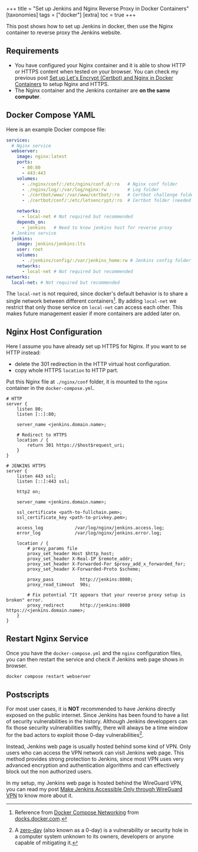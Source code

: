 +++
title = "Set up Jenkins and Nginx Reverse Proxy in Docker Containers"
[taxonomies]
  tags = ["docker"]
[extra]
  toc = true
+++

This post shows how to set up Jenkins in docker, then use the Nginx container to reverse proxy the Jenkins website.

## Requirements

* You have configured your Nginx container and it is able to show HTTP or HTTPS content when tested on your browser. You can check my previous post [Set up Let's Encrypt (Certbot) and Nginx in Docker Containers](/blog/nginx-certbot-docker) to setup Nginx and HTTPS.
* The Nginx container and the Jenkins container are **on the same computer**.

## Docker Compose YAML

Here is an example Docker compose file:

```yaml
services:
  # Nginx service
  webserver:
    image: nginx:latest
    ports:
      - 80:80
      - 443:443
    volumes:
      - ./nginx/conf/:/etc/nginx/conf.d/:ro   # Nginx conf folder
      - ./nginx/log/:/var/log/nginx:rw        # Log folder
      - ./certbot/www/:/var/www/certbot/:ro   # Certbot challenge folder (needed by certbot)
      - ./certbot/conf/:/etc/letsencrypt/:ro  # Certbot folder (needed by certbot)

    networks:
      - local-net # Not required but recommended
    depends_on:
      - jenkins   # Need to know jenkins host for reverse proxy
  # Jenkins service
  jenkins:
    image: jenkins/jenkins:lts
    user: root
    volumes:
      - ./jenkins/config/:/var/jenkins_home:rw # Jenkins config folder
    networks:
      - local-net # Not required but recommended
networks:
  local-net: # Not required but recommended
```

The `local-net` is not required, since docker's default behavior is to share a single network between different containers[^1]. By adding `local-net` we restrict that only those service on `local-net` can access each other. This makes future management easier if more containers are added later on.

## Nginx Host Configuration

Here I assume you have already set up HTTPS for Nginx. If you want to se HTTP instead:

* delete the 301 redirection in the HTTP virtual host configuration.
* copy whole HTTPS `location` to HTTP part. 

Put this Nginx file at `./nginx/conf` folder, it is mounted to the `nginx` container in the `docker-compose.yml`.

```nginx
# HTTP
server {
    listen 80;
    listen [::]:80;

    server_name <jenkins.domain.name>;

    # Redirect to HTTPS
    location / {
        return 301 https://$host$request_uri;
    }
}

# JENKINS HTTPS
server {
    listen 443 ssl;
    listen [::]:443 ssl;

    http2 on;

    server_name <jenkins.domain.name>;

    ssl_certificate <path-to-fullchain.pem>;
    ssl_certificate_key <path-to-privkey.pem>;

    access_log            /var/log/nginx/jenkins.access.log;
    error_log             /var/log/nginx/jenkins.error.log;

    location / {
        # proxy_params file
        proxy_set_header Host $http_host;
        proxy_set_header X-Real-IP $remote_addr;
        proxy_set_header X-Forwarded-For $proxy_add_x_forwarded_for;
        proxy_set_header X-Forwarded-Proto $scheme;

        proxy_pass          http://jenkins:8080;
        proxy_read_timeout  90s;

        # Fix potential "It appears that your reverse proxy setup is broken" error.
        proxy_redirect      http://jenkins:8080 https://<jenkins.domain.name>;
    }
}
```

## Restart Nginx Service

Once you have the `docker-compose.yml` and the `nginx` configuration files, you can then restart the service and check if Jenkins web page shows in browser.

```bash
docker compose restart webserver
```

## Postscripts

For most user cases, it is **NOT** recommended to have Jenkins directly exposed on the public internet. Since Jenkins has been found to have a list of security vulnerabilities in the history. Although Jenkins developpers can fix those security vulnerabilities swiftly, there will always be a time window for the bad actors to exploit those 0-day vulnerabilities[^2].

Instead, Jenkins web page is usually hosted behind some kind of VPN. Only users who can access the VPN network can visit Jenkins web page. This method provides strong protection to Jenkins, since most VPN uses very advanced encryption and authentication algorithms and can effectively block out the non authorized users.

In my setup, my Jenkins web page is hosted behind the WireGuard VPN, you can read my post [Make Jenkins Accessible Only through WireGuard VPN](/blog/protect-jenkins) to know more about it.


[^1]: Reference from [Docker Compose Networking](https://docs.docker.com/compose/networking/) from [docks.docker.com](https://docs.docker.com/).

[^2]: A [zero-day](https://en.wikipedia.org/wiki/Zero-day_vulnerability) (also known as a 0-day) is a vulnerability or security hole in a computer system unknown to its owners, developers or anyone capable of mitigating it.